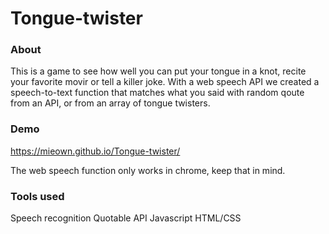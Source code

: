 # Tongue-twister

### About
This is a game to see how well you can put your tongue in a knot, recite your favorite movir or tell a killer joke. 
With a web speech API we created a speech-to-text function that matches what you said with random qoute from an API, or from an array of tongue twisters. 

### Demo
https://mieown.github.io/Tongue-twister/

The web speech function only works in chrome, keep that in mind. 

### Tools used
Speech recognition
Quotable API
Javascript
HTML/CSS
